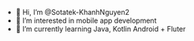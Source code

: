 - 👋 Hi, I’m @Sotatek-KhanhNguyen2
- 👀 I’m interested in mobile app development
- 🌱 I’m currently learning Java, Kotlin Android + Fluter

<!---
Sotatek-KhanhNguyen2/Sotatek-KhanhNguyen2 is a ✨ special ✨ repository because its `README.md` (this file) appears on your GitHub profile.
You can click the Preview link to take a look at your changes.
--->
